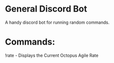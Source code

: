 # General Discord Bot

A handy discord bot for running random commands.


# Commands:
!rate - Displays the Current Octopus Agile Rate